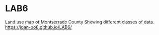 # LAB6
Land use map of Montserrado County Shewing different classes of data.
https://joan-oo8.github.io/LAB6/
